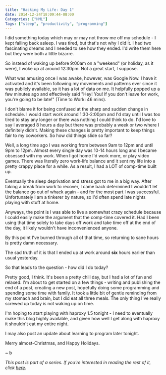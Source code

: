 ```yaml
---
title: "Hacking My Life: Day 1"
date: 2014-12-24T18:09:44-08:00
Categories: ["HML"]
Tags: ["sleep", "productivity", "programming"]
---
```


I did something today which may or may not throw me off my schedule - I kept falling back asleep. I was tired, but that's not why I did it. I had two fascinating dreams and I needed to see how they ended. I'd write them here but they were both a little bizarre.

So instead of waking up before 9:00am on a "weekend" (or holiday, as it were), I woke up at around 12:30pm. Not a great start, I suppose.

What was amusing once I was awake, however, was Google Now. I have it activated and it's been following my movements and patterns ever since it was publicly available, so it has a lot of data on me. It helpfully popped up a few minutes ago and effectively said "Hey! You! If you don't leave for work, you're going to be late!" (Time to Work: 46 mins).

<!-- more -->

I don't blame it for being confused at the sharp and sudden change in schedule. I would start work around 1:30-2:00pm and I'd stay until I was too tired to stay any longer or there was nothing I could think to do. I'd love to say I averaged 8 hours a day but there was probably a week or two where I definitely didn't. Making these changes is pretty important to keep things fair to my coworkers. So how did things slide so far?

Well, a long time ago I was working from between 9am to 12pm and until 9pm to 12pm. Almost every single day was 10-14 hours long and I became obsessed with my work. When I got home I'd work more, or play video games. There was literally zero work-life balance and it sent my life into a pretty crappy place for a while. As a result, I had a LOT of comp-time built up.

Eventually the sleep deprivation and stress got to me in a big way. After taking a break from work to recover, I came back determined I wouldn't let the balance go out of whack again - and for the most part I was successful. Unfortunately I am a tinkerer by nature, so I'd often spend late nights playing with stuff at home. 

Anyways, the point is I was able to live a somewhat crazy schedule because I could easily make the argument that the comp-time covered it. Had I been using that time solely to take days off work and take time off at the end of the day, it likely wouldn't have inconvenienced anyone.

By this point I've burned through all of that time, so returning to sane hours is pretty damn necessary.

The sad truth of it is that I ended up at work around **six** hours earlier than usual yesterday.

So that leads to the question - how did I do today?

Pretty good, I think. It's been a pretty chill day, but I had a lot of fun and relaxed. I'm about to get started on a few things - writing and publishing the end of a post, creating a new post, hopefully doing some programming and spending some time with family. It took a little bit of gentle reminding from my stomach and brain, but I did eat all three meals. The only thing I've really screwed up today is not waking up on time.

I'm hoping to start playing with haproxy 1.5 tonight - I need to eventually make this blog highly available, and given how well I get along with haproxy it shouldn't eat my entire night.

I may also post an update about learning to program later tonight.

Merry almost-Christmas, and Happy Holidays.

~ b

*This post is part of a series. If you're interested in reading the rest of it, click [here](/categories/hml/).*
